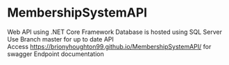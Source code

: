 # MembershipSystemAPI

Web API using .NET Core Framework
Database is hosted using SQL Server<br>
Use Branch master for up to date API<br>
Access https://brionyhoughton99.github.io/MembershipSystemAPI/ for swagger Endpoint documentation
